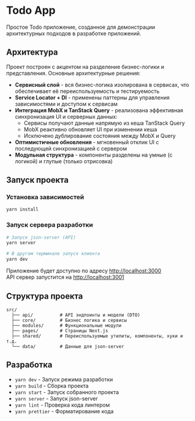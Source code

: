 # Todo App

Простое Todo приложение, созданное для демонстрации архитектурных подходов в разработке приложений.

## Архитектура

Проект построен с акцентом на разделение бизнес-логики и представления. Основные архитектурные решения:

- **Сервисный слой** - вся бизнес-логика изолирована в сервисах, что обеспечивает её переиспользуемость и тестируемость
- **Service Locator + DI** - применены паттерны для управления зависимостями и доступом к сервисам
- **Интеграция MobX и TanStack Query** - реализована эффективная синхронизация UI и серверных данных:
  - Сервисы получают данные напрямую из кеша TanStack Query
  - MobX реактивно обновляет UI при изменении кеша
  - Исключено дублирование состояния между MobX и Query
- **Оптимистичные обновления** - мгновенный отклик UI с последующей синхронизацией с сервером
- **Модульная структура** - компоненты разделены на умные (с логикой) и глупые (только отрисовка)

## Запуск проекта

### Установка зависимостей
```bash
yarn install
```

### Запуск сервера разработки
```bash
# Запуск json-server (API)
yarn server

# В другом терминале запуск клиента
yarn dev
```

Приложение будет доступно по адресу [http://localhost:3000](http://localhost:3000)  
API сервер запустится на [http://localhost:3001](http://localhost:3001)

## Структура проекта

```
src/
  ├── api/          # API эндпоинты и модели (DTO)
  ├── core/         # Бизнес логика и сервисы
  ├── modules/      # Функциональные модули
  ├── pages/        # Страницы Next.js
  ├── shared/       # Переиспользуемые утилиты, компоненты, хуки и т.д.
  └── data/         # Данные для json-server
```

## Разработка

- `yarn dev` - Запуск режима разработки
- `yarn build` - Сборка проекта
- `yarn start` - Запуск собранного проекта
- `yarn server` - Запуск json-server
- `yarn lint` - Проверка кода линтером
- `yarn prettier` - Форматирование кода
